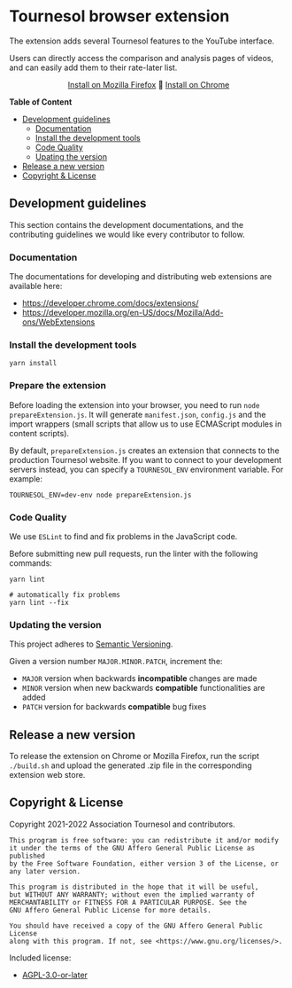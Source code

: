 # Tournesol browser extension

The extension adds several Tournesol features to the YouTube interface.

Users can directly access the comparison and analysis pages of videos, and can
easily add them to their rate-later list.

<p align="center">
  <a href="https://addons.mozilla.org/en-US/firefox/addon/tournesol-extension/">Install on Mozilla Firefox</a>
  🌻
  <a href="https://chrome.google.com/webstore/detail/tournesol-extension/nidimbejmadpggdgooppinedbggeacla">Install on Chrome</a>
  <br>
</p>

**Table of Content**

- [Development guidelines](#development-guidelines)
  - [Documentation](#documentation)
  - [Install the development tools](#install-the-development-tools)
  - [Code Quality](#code-quality)
  - [Upating the version](#updating-the-version)
- [Release a new version](#release-a-new-version)
- [Copyright & License](#copyright--license)

## Development guidelines

This section contains the development documentations, and the contributing
guidelines we would like every contributor to follow.

### Documentation

The documentations for developing and distributing web extensions are
available here:
- https://developer.chrome.com/docs/extensions/
- https://developer.mozilla.org/en-US/docs/Mozilla/Add-ons/WebExtensions

### Install the development tools

```shell
yarn install
```

### Prepare the extension

Before loading the extension into your browser, you need to run `node prepareExtension.js`. It will generate `manifest.json`, `config.js` and the import wrappers (small scripts that allow us to use ECMAScript modules in content scripts).

By default, `prepareExtension.js` creates an extension that connects to the production Tournesol website. If you want to connect to your development servers instead, you can specify a `TOURNESOL_ENV` environment variable. For example:

```
TOURNESOL_ENV=dev-env node prepareExtension.js
```

### Code Quality

We use `ESLint` to find and fix problems in the JavaScript code.

Before submitting new pull requests, run the linter with the following
commands:

```shell
yarn lint

# automatically fix problems
yarn lint --fix
```

### Updating the version

This project adheres to [Semantic Versioning][semantic-versioning].

Given a version number `MAJOR.MINOR.PATCH`, increment the:

- `MAJOR` version when backwards **incompatible** changes are made
- `MINOR` version when new backwards **compatible** functionalities are added
- `PATCH` version for backwards **compatible** bug fixes

## Release a new version

To release the extension on Chrome or Mozilla Firefox, run the script `./build.sh`
and upload the generated .zip file in the corresponding extension web store.

## Copyright & License

Copyright 2021-2022 Association Tournesol and contributors.

    This program is free software: you can redistribute it and/or modify
    it under the terms of the GNU Affero General Public License as published
    by the Free Software Foundation, either version 3 of the License, or
    any later version.

    This program is distributed in the hope that it will be useful,
    but WITHOUT ANY WARRANTY; without even the implied warranty of
    MERCHANTABILITY or FITNESS FOR A PARTICULAR PURPOSE. See the
    GNU Affero General Public License for more details.

    You should have received a copy of the GNU Affero General Public License
    along with this program. If not, see <https://www.gnu.org/licenses/>.

Included license:
 - [AGPL-3.0-or-later](./LICENSE)

[download-chrome]: https://chrome.google.com/webstore/detail/tournesol-extension/nidimbejmadpggdgooppinedbggeacla
[download-firefox]: https://addons.mozilla.org/en-US/firefox/addon/tournesol-extension/

[semantic-versioning]: https://semver.org/
